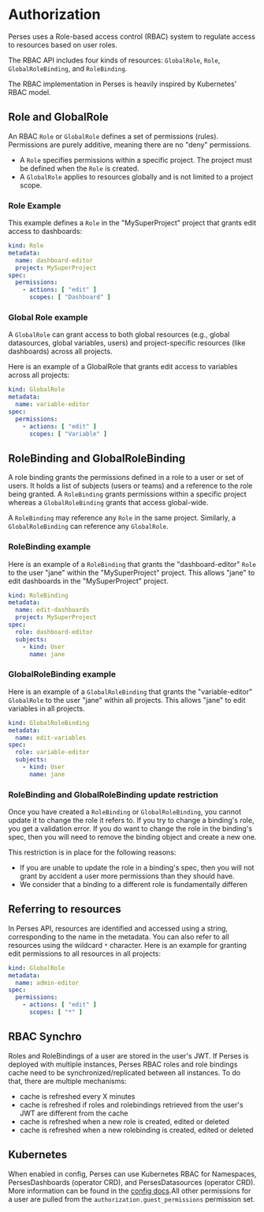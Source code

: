 # Authorization

Perses uses a Role-based access control (RBAC) system to regulate access to resources based on user roles.

The RBAC API includes four kinds of resources: `GlobalRole`, `Role`, `GlobalRoleBinding`, and `RoleBinding`.

The RBAC implementation in Perses is heavily inspired by Kubernetes' RBAC model.

## Role and GlobalRole

An RBAC `Role` or `GlobalRole` defines a set of permissions (rules). Permissions are purely additive, meaning there are
no "deny" permissions.

- A `Role` specifies permissions within a specific project. The project must be defined when the `Role` is created.
- A `GlobalRole` applies to resources globally and is not limited to a project scope.

### Role Example

This example defines a `Role` in the "MySuperProject" project that grants edit access to dashboards:

```yaml
kind: Role
metadata:
  name: dashboard-editor
  project: MySuperProject
spec:
  permissions:
    - actions: [ "edit" ]
      scopes: [ "Dashboard" ]
```

### Global Role example

A `GlobalRole` can grant access to both global resources (e.g., global datasources, global variables, users) and
project-specific resources (like dashboards) across all projects.

Here is an example of a GlobalRole that grants edit access to variables across all projects:

```yaml
kind: GlobalRole
metadata:
  name: variable-editor
spec:
  permissions:
    - actions: [ "edit" ]
      scopes: [ "Variable" ]
```

## RoleBinding and GlobalRoleBinding

A role binding grants the permissions defined in a role to a user or set of users.
It holds a list of subjects (users or teams) and a reference to the role being granted. A `RoleBinding` grants
permissions within a specific project whereas a `GlobalRoleBinding` grants that access global-wide.

A `RoleBinding` may reference any `Role` in the same project. Similarly, a `GlobalRoleBinding` can reference any
`GlobalRole`.

### RoleBinding example

Here is an example of a `RoleBinding` that grants the "dashboard-editor" `Role` to the user "jane" within the
"MySuperProject" project. This allows "jane" to edit dashboards in the "MySuperProject" project.

```yaml
kind: RoleBinding
metadata:
  name: edit-dashboards
  project: MySuperProject
spec:
  role: dashboard-editor
  subjects:
    - kind: User
      name: jane
```

### GlobalRoleBinding example

Here is an example of a `GlobalRoleBinding` that grants the "variable-editor" `GlobalRole` to the user "jane" within all
projects. This allows "jane" to edit variables in all projects.

```yaml
kind: GlobalRoleBinding
metadata:
  name: edit-variables
spec:
  role: variable-editor
  subjects:
    - kind: User
      name: jane
```

### RoleBinding and GlobalRoleBinding update restriction

Once you have created a `RoleBinding` or `GlobalRoleBinding`, you cannot update it to change the role it refers to.
If you try to change a binding's role, you get a validation error.
If you do want to change the role in the binding's spec, then you will need to remove the binding object and create a
new one.

This restriction is in place for the following reasons:

- If you are unable to update the role in a binding's spec, then you will not grant by accident a user more permissions
  than they should have.
- We consider that a binding to a different role is fundamentally differen

## Referring to resources

In Perses API, resources are identified and accessed using a string, corresponding to the name in the metadata. You can
also refer to all resources using the wildcard `*` character.
Here is an example for granting edit permissions to all resources in all projects:

```yaml
kind: GlobalRole
metadata:
  name: admin-editor
spec:
  permissions:
    - actions: [ "edit" ]
      scopes: [ "*" ]
```

## RBAC Synchro

Roles and RoleBindings of a user are stored in the user's JWT.
If Perses is deployed with multiple instances, Perses RBAC roles and role bindings cache need to be
synchronized/replicated between all instances.
To do that, there are multiple mechanisms:

- cache is refreshed every X minutes
- cache is refreshed if roles and rolebindings retrieved from the user's JWT are different from the cache
- cache is refreshed when a new role is created, edited or deleted
- cache is refreshed when a new rolebinding is created, edited or deleted

## Kubernetes

When enabled in config, Perses can use Kubernetes RBAC for Namespaces, PersesDashboards (operator CRD), and PersesDatasources (operator CRD). More information can be found in the [config docs](../configuration/configuration.md).All other permissions for a user are pulled from the `authorization.guest_permissions` permission set.
